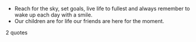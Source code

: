  - Reach for the sky, set goals, live life to fullest and always remember to wake up each day with a smile.
 - Our children are for life our friends are here for the moment.

2 quotes